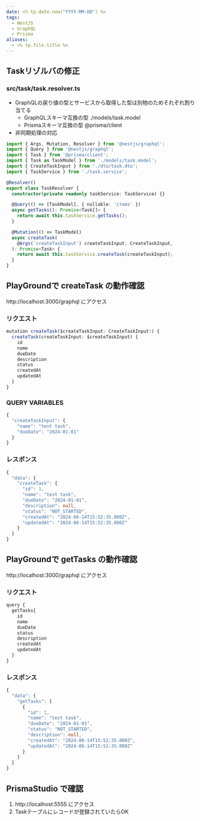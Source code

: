 ```yaml
---
date: <% tp.date.now("YYYY-MM-DD") %>
tags:
  - NestJS
  - GraphQL
  - Prisma
aliases:
  - <% tp.file.title %>
---
```

## Taskリゾルバの修正

### src/task/task.resolver.ts

- GraphQLの戻り値の型とサービスから取得した型は別物のためそれぞれ割り当てる
	- GraphQLスキーマ互換の型 ./models/task.model
	- Prismaスキーマ互換の型 @prisma/client
- 非同期処理の対応

```ts
import { Args, Mutation, Resolver } from '@nestjs/graphql';
import { Query } from '@nestjs/graphql';
import { Task } from '@prisma/client';
import { Task as TaskModel } from './models/task.model';
import { CreateTaskInput } from './dto/task.dto';
import { TaskService } from './task.service';

@Resolver()
export class TaskResolver {
  constructor(private readonly taskService: TaskService) {}

  @Query(() => [TaskModel], { nullable: 'items' })
  async getTasks(): Promise<Task[]> {
    return await this.taskService.getTasks();
  }

  @Mutation(() => TaskModel)
  async createTask(
    @Args('createTaskInput') createTaskInput: CreateTaskInput,
  ): Promise<Task> {
    return await this.taskService.createTask(createTaskInput);
  }
}
```

## PlayGroundで createTask の動作確認

http://localhost:3000/graphql にアクセス

### リクエスト

```ts
mutation createTask($createTaskInput: CreateTaskInput!) {
  createTask(createTaskInput: $createTaskInput) {
    id
    name
    dueDate
    description
    status
    createdAt
    updatedAt
  }
}
```

### QUERY VARIABLES

```ts
{
  "createTaskInput": {
    "name": "test task",
    "dueDate": "2024-01-01"
  }
}
```

### レスポンス

```ts
{
  "data": {
    "createTask": {
      "id": 1,
      "name": "test task",
      "dueDate": "2024-01-01",
      "description": null,
      "status": "NOT_STARTED",
      "createdAt": "2024-06-14T15:52:35.000Z",
      "updatedAt": "2024-06-14T15:52:35.000Z"
    }
  }
}
```

## PlayGroundで getTasks の動作確認

http://localhost:3000/graphql にアクセス

### リクエスト

```ts
query {
  getTasks{
    id
    name
    dueDate
    status
    description
    createdAt
    updatedAt
  }
}
```

### レスポンス

```ts
{
  "data": {
    "getTasks": [
      {
        "id": 1,
        "name": "test task",
        "dueDate": "2024-01-01",
        "status": "NOT_STARTED",
        "description": null,
        "createdAt": "2024-06-14T15:52:35.000Z",
        "updatedAt": "2024-06-14T15:52:35.000Z"
      }
    ]
  }
}
```

## PrismaStudio で確認

1. http://localhost:5555 にアクセス
2. Taskテーブルにレコードが登録されていたらOK

